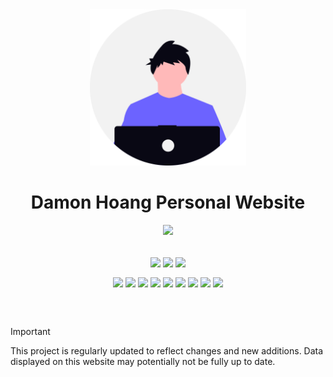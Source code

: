<div align="center">
    <img src="./public/undraw_developer-avatar_f6ac.svg" width="250px" />
    <h1>Damon Hoang Personal Website</h1>
    <img src="https://skillicons.dev/icons?i=nextjs,react,ts,tailwind,nodejs,npm,git,github,vercel,vscode,svg&theme=dark" />
    <br />
    <br />
    <p>
        <img align="center" src="https://img.shields.io/badge/Build-Passing-54B848?style=flat&logo=checkmarx&logoColor=white" />
        <img align="center" src="https://img.shields.io/badge/Coded_By-Bryan_Li-003648?style=flat&logo=codementor&logoColor=white" />
        <img align="center" src="https://img.shields.io/badge/Project_Status-Complete-green?style=flat&logo=githubsponsors&logoColor=white" />
    </p>
    <p>
        <img align="center" src="https://img.shields.io/badge/Next.js-v13.2.8-000000?style=flat&logo=next.js&logoColor=white" />
        <img align="center" src="https://img.shields.io/badge/React-v18.2.0-blue?style=flat&logo=react&logoColor=white" />
        <img align="center" src="https://img.shields.io/badge/Tailwind_CSS-v3.3.2-06B6D4?style=flat&logo=tailwindcss&logoColor=white" />
        <img align="center" src="https://img.shields.io/badge/TypeScript-v5.1.5-3178C6?style=flat&logo=typescript&logoColor=white" />
        <img align="center" src="https://img.shields.io/badge/PostCSS-v8.4.24-DD3A0A?style=flat&logo=postcss&logoColor=white" />
        <img align="center" src="https://img.shields.io/badge/ESLint-v8.43.0-4B32C3?style=flat&logo=eslint&logoColor=white" />
        <img align="center" src="https://img.shields.io/badge/Autoprefixer-v10.4.14-DD3735?style=flat&logo=autoprefixer&logoColor=white" />
        <img align="center" src="https://img.shields.io/badge/Framer-v10.12.17-0055FF?style=flat&logo=framer&logoColor=white" />
        <img align="center" src="https://img.shields.io/badge/Resend-v0.16.0-000000?style=flat&logo=resend&logoColor=white" />
    </p>
</div>
<br />
<br />


> [!IMPORTANT]
> This project is regularly updated to reflect changes and new additions. Data displayed on this website may potentially not be fully up to date.